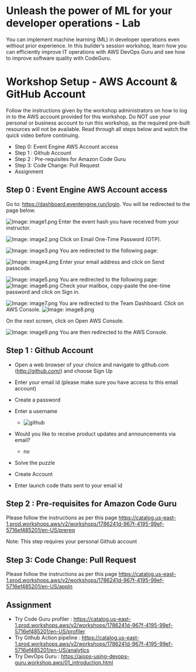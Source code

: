 # Unleash the power of ML for your developer operations - Lab

You can implement machine learning (ML) in developer operations even without prior experience. In this builder’s session workshop, learn how you can efficiently improve IT operations with AWS DevOps Guru and see how to improve software quality with CodeGuru.

# Workshop Setup - AWS Account & GitHub Account

Follow the instructions given by the workshop administrators on how to log in to the AWS account provided for this workshop. Do NOT use your personal or business account to run this workshop, as the required pre-built resources will not be available. Read through all steps below and watch the quick video before continuing.

* Step 0: Event Engine AWS Account access
* Step 1 : Github Account
* Step 2 : Pre-requisites for Amazon Code Guru
* Step 3: Code Change: Pull Request
* Assignment

## Step 0 :  Event Engine AWS Account access

Go to: https://dashboard.eventengine.run/login. You will be redirected to the page below.

![Image: image1.png](images/image1.png)
Enter the event hash you have received from your instructor.

![Image: image2.png](images/image2.png)
Click on Email One-Time Password (OTP).

![Image: image3.png](images/image3.png)
You are redirected to the following page:

![Image: image4.png](images/image4.png)
Enter your email address and click on Send passcode.

![Image: image5.png](images/image5.png)
You are redirected to the following page:
![Image: image6.png](images/image6.png)
Check your mailbox, copy-paste the one-time password and click on Sign in.

![Image: image7.png](images/image7.png)
You are redirected to the Team Dashboard. Click on AWS Console.
![Image: image8.png](images/image8.png)

On the next screen, click on Open AWS Console.

![Image: image9.png](images/image9.png)
You are then redirected to the AWS Console.


## Step 1 :  Github Account

* Open a web browser of your choice and navigate to github.com (http://github.com/) and choose Sign Up
* Enter your email id (please make sure you have access to this email account)
* Create a password
* Enter a username
    * ![github](images/github_create_page.png)

* Would you like to receive product updates and announcements via email? 
    * no
* Solve the puzzle 
* Create Account
* Enter launch code thats sent to your email id


## Step 2 : Pre-requisites for Amazon Code Guru
Please follow the instructions as per this page https://catalog.us-east-1.prod.workshops.aws/v2/workshops/1786241d-967f-4195-99ef-5716ef485201/en-US/prereq

Note: This step requires your personal Github account



## Step 3: Code Change: Pull Request

Please follow the instructions as per this page https://catalog.us-east-1.prod.workshops.aws/v2/workshops/1786241d-967f-4195-99ef-5716ef485201/en-US/appln


## Assignment

* Try Code Guru profiler : https://catalog.us-east-1.prod.workshops.aws/v2/workshops/1786241d-967f-4195-99ef-5716ef485201/en-US/profiler
* Try Github Action pipeline : https://catalog.us-east-1.prod.workshops.aws/v2/workshops/1786241d-967f-4195-99ef-5716ef485201/en-US/analytics
* Try DevOps Guru : https://aiops-using-devops-guru.workshop.aws/01_introduction.html



